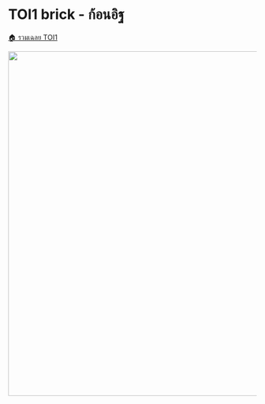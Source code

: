 <!-- @codegen_problem begin -->
# TOI1 brick - ก้อนอิฐ

[🏠 รวมเฉลย TOI1](../)

<img width="700" src="https://github.com/krist7599555/toi/assets/19445033/80c80822-7583-4bcd-a705-dae3eacdee85" />
<!-- @codegen_problem end -->
